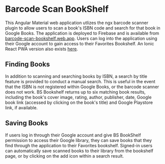 # Barcode Scan BookShelf
This Angular Material web application utlizes the ngx barcode scanner plugin to allow users to scan a book's ISBN code and search for that book in Google Books. The application is deployed to Firebase
and is available from [barcode-scan-bookshelf.web.app](https://barcode-scan-bookshelf.firebaseapp.com). Users can log into the application using their Google account to gain access to their Favorites Bookshelf.
An Ionic React PWA version also exists [here](https://github.com/s-sandra/bs-bookshelf).

## Finding Books
In addition to scanning and searching books by ISBN, a search by title feature is provided to conduct 
a manual search. This is useful in the event that the ISBN is not registered within Google Books, 
or the barcode scanner does not work. BS Bookshelf returns up to six matching book results, including
the book's cover image, rating, author, publisher, date, Google book link (accessed by clicking on the book's title) and Google Playstore link, if available.

## Saving Books
If users log in through their Google account and give BS BookShelf permission to access their Google library, they can save books that they find through the application to their Favorites bookshelf. Signed-in users can automatically save scanned books to their library from the bookshelf page, or by clicking on the add icon within a search result.
